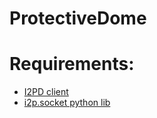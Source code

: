 ProtectiveDome
==========

# Requirements:
* <a href="https://i2pd.website/">I2PD client</a><br>
* <a href="https://github.com/majestrate/i2p.socket">i2p.socket python lib</a><br>
